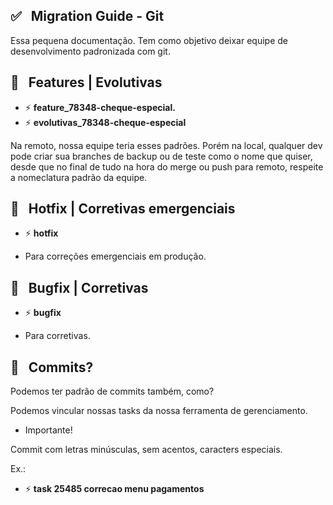 ## ✅️ &nbsp; Migration Guide - Git

Essa pequena documentação. 
Tem como objetivo deixar equipe de desenvolvimento padronizada com git.


## 🎩 &nbsp; Features | Evolutivas

- ⚡️ **feature_78348-cheque-especial.** 
- ⚡️ **evolutivas_78348-cheque-especial** 

Na remoto, nossa equipe teria esses padrões.
Porém na local, qualquer dev pode criar sua branches de backup ou de teste como o nome que quiser, desde que no final de tudo na hora do merge ou push para remoto, respeite a nomeclatura padrão da equipe.


## 🎩 &nbsp; Hotfix | Corretivas emergenciais

- ⚡️ **hotfix**

- Para correções emergenciais em produção.


## 🎩 &nbsp; Bugfix | Corretivas

- ⚡️ **bugfix**

- Para corretivas.

## 🤔 &nbsp; Commits?

Podemos ter padrão de commits também, como?

Podemos vincular nossas tasks da nossa ferramenta de gerenciamento.

- Importante!

Commit com letras minúsculas, sem acentos, caracters especiais.

Ex.: 

- ⚡️ **task 25485 correcao menu pagamentos**
